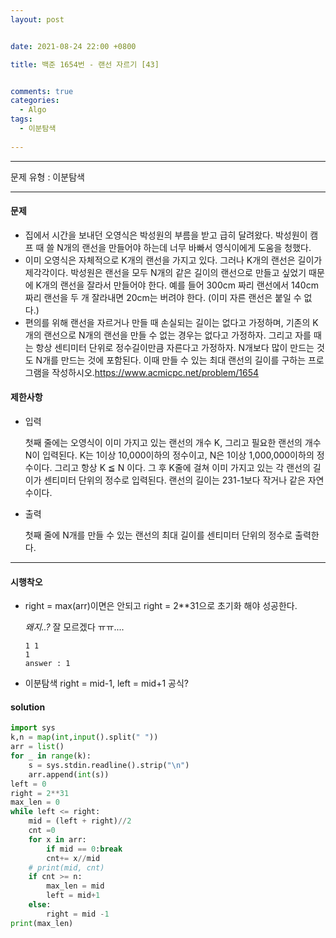 ```yaml
---
layout: post


date: 2021-08-24 22:00 +0800

title: 백준 1654번 - 랜선 자르기 [43]


comments: true
categories: 
  - Algo
tags: 
  - 이분탐색
  
---
```


---



문제 유형 : 이분탐색



---

#### 문제

- 집에서 시간을 보내던 오영식은 박성원의 부름을 받고 급히 달려왔다. 박성원이 캠프 때 쓸 N개의 랜선을 만들어야 하는데 너무 바빠서 영식이에게 도움을 청했다.
- 이미 오영식은 자체적으로 K개의 랜선을 가지고 있다. 그러나 K개의 랜선은 길이가 제각각이다. 박성원은 랜선을 모두 N개의 같은 길이의 랜선으로 만들고 싶었기 때문에 K개의 랜선을 잘라서 만들어야 한다. 예를 들어 300cm 짜리 랜선에서 140cm 짜리 랜선을 두 개 잘라내면 20cm는 버려야 한다. (이미 자른 랜선은 붙일 수 없다.)
- 편의를 위해 랜선을 자르거나 만들 때 손실되는 길이는 없다고 가정하며, 기존의 K개의 랜선으로 N개의 랜선을 만들 수 없는 경우는 없다고 가정하자. 그리고 자를 때는 항상 센티미터 단위로 정수길이만큼 자른다고 가정하자. N개보다 많이 만드는 것도 N개를 만드는 것에 포함된다. 이때 만들 수 있는 최대 랜선의 길이를 구하는 프로그램을 작성하시오.https://www.acmicpc.net/problem/1654

#### 제한사항

- 입력

  첫째 줄에는 오영식이 이미 가지고 있는 랜선의 개수 K, 그리고 필요한 랜선의 개수 N이 입력된다. K는 1이상 10,000이하의 정수이고, N은 1이상 1,000,000이하의 정수이다. 그리고 항상 K ≦ N 이다. 그 후 K줄에 걸쳐 이미 가지고 있는 각 랜선의 길이가 센티미터 단위의 정수로 입력된다. 랜선의 길이는 231-1보다 작거나 같은 자연수이다.

  

- 출력

  첫째 줄에 N개를 만들 수 있는 랜선의 최대 길이를 센티미터 단위의 정수로 출력한다.

---

#### 시행착오


- right = max(arr)이면은 안되고 right = 2**31으로 초기화 해야 성공한다. 

  *왜지..?* 잘 모르겠다 ㅠㅠ....

  ```
  1 1
  1 
  answer : 1
  ```

- 이분탐색 right = mid-1, left = mid+1 공식?

#### solution

```python
import sys
k,n = map(int,input().split(" "))
arr = list()
for _ in range(k):
    s = sys.stdin.readline().strip("\n")
    arr.append(int(s))
left = 0
right = 2**31
max_len = 0
while left <= right:
    mid = (left + right)//2
    cnt =0
    for x in arr:
        if mid == 0:break
        cnt+= x//mid
    # print(mid, cnt)
    if cnt >= n:
        max_len = mid
        left = mid+1
    else:
        right = mid -1
print(max_len)
```



 